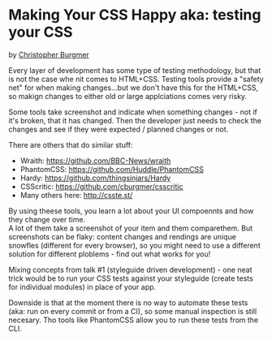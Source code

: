 # Making Your CSS Happy aka: testing your CSS
by [Christopher Burgmer](http://cburgmer.wordpress.com/)

Every layer of development has some type of testing methodology, but that is not the case whe nit comes to HTML+CSS.
Testing tools provide a "safety net" for when making changes...but we don't have this for the HTML+CSS, so makign changes to either old or large applciations comes very risky.  

Some tools take screenshot and indicate when something changes - not if it's broken, that it has changed. Then the developer just needs to check the changes and see if they were expected / planned changes or not. 

There are others that do similar stuff:
* Wraith: https://github.com/BBC-News/wraith
* PhantomCSS: https://github.com/Huddle/PhantomCSS
* Hardy: https://github.com/thingsinjars/Hardy
* CSScritic: https://github.com/cburgmer/csscritic
* Many others here: http://csste.st/

By using theese tools, you learn a lot about your UI compoennts and how they change over time.  
A lot of them take a screenshot of your item and them comparethem.  But screenshots can be flaky: content changes and rendings are unique snowfles (different for every browser), so you might need to use a different solution for different ploblems - find out what works for you!  

Mixing concepts from talk #1 (styleguide driven development) - one neat trick would be to run your CSS tests against your styleguide (create tests for individual modules) in place of your app.  

Downside is that at the moment there is no way to automate these tests (aka: run on every commit or from a CI), so some manual inspection is still necesary. Tho tools like PhantomCSS allow you to run these tests from the CLI.
